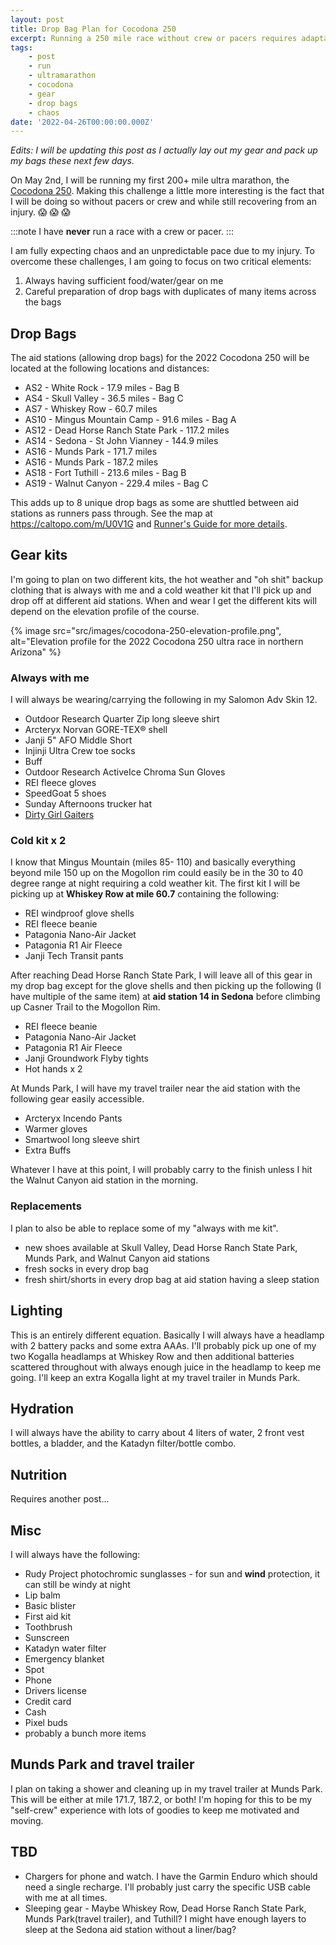 ```yaml
---
layout: post
title: Drop Bag Plan for Cocodona 250
excerpt: Running a 250 mile race without crew or pacers requires adaptability and a good plan for drop bags. This is a work in progress...
tags:
    - post
    - run
    - ultramarathon
    - cocodona
    - gear
    - drop bags
    - chaos
date: '2022-04-26T00:00:00.000Z'
---
```


*Edits: I will be updating this post as I actually lay out my gear and pack up my bags these next few days.*

On May 2nd, I will be running my first 200+ mile ultra marathon, the [Cocodona 250](https://www.cocodona.com). Making this challenge a little more interesting is the fact that I will be doing so without pacers or crew and while still recovering from an injury. :scream: :scream: :scream:

:::note
I have **never** run a race with a crew or pacer. 
:::

I am fully expecting chaos and an unpredictable pace due to my injury. To overcome these challenges, I am going to focus on two critical elements:

1. Always having sufficient food/water/gear on me
2. Careful preparation of drop bags with duplicates of many items across the bags

## Drop Bags

The aid stations (allowing drop bags) for the 2022 Cocodona 250 will be located at the following locations and distances:

- AS2 - White Rock - 17.9 miles - Bag B
- AS4 - Skull Valley - 36.5 miles - Bag C
- AS7 - Whiskey Row - 60.7 miles
- AS10 - Mingus Mountain Camp - 91.6 miles - Bag A
- AS12 - Dead Horse Ranch State Park - 117.2 miles
- AS14 - Sedona - St John Vianney - 144.9 miles
- AS16 - Munds Park - 171.7 miles
- AS16 - Munds Park - 187.2 miles
- AS18 - Fort Tuthill - 213.6 miles - Bag B
- AS19 - Walnut Canyon - 229.4 miles - Bag C

This adds up to 8 unique drop bags as some are shuttled between aid stations as runners pass through. See the map at https://caltopo.com/m/U0V1G and [Runner's Guide for more details](https://www.cocodona.com).

## Gear kits

I'm going to plan on two different kits, the hot weather and "oh shit" backup clothing that is always with me and a cold weather kit that I'll pick up and drop off at different aid stations. When and wear I get the different kits will depend on the elevation profile of the course.

{% image src="src/images/cocodona-250-elevation-profile.png", alt="Elevation profile for the 2022 Cocodona 250 ultra race in northern Arizona" %}

### Always with me

I will always be wearing/carrying the following in my Salomon Adv Skin 12.

- Outdoor Research Quarter Zip long sleeve shirt
- Arcteryx Norvan GORE-TEX® shell
- Janji 5" AFO Middle Short
- Injinji Ultra Crew toe socks
- Buff
- Outdoor Research ActiveIce Chroma Sun Gloves
- REI fleece gloves
- SpeedGoat 5 shoes
- Sunday Afternoons trucker hat
- [Dirty Girl Gaiters](https://dirtygirlgaiters.com/)

### Cold kit x 2

I know that Mingus Mountain (miles 85- 110) and basically everything beyond mile 150 up on the Mogollon rim could easily be in the 30 to 40 degree range at night requiring a cold weather kit. The first kit I will be picking up at **Whiskey Row at mile 60.7** containing the following:

- REI windproof glove shells
- REI fleece beanie
- Patagonia Nano-Air Jacket
- Patagonia R1 Air Fleece
- Janji Tech Transit pants

After reaching Dead Horse Ranch State Park, I will leave all of this gear in my drop bag except for the glove shells and then picking up the following (I have multiple of the same item) at **aid station 14 in Sedona** before climbing up Casner Trail to the Mogollon Rim. 

- REI fleece beanie
- Patagonia Nano-Air Jacket
- Patagonia R1 Air Fleece
- Janji Groundwork Flyby tights
- Hot hands x 2

At Munds Park, I will have my travel trailer near the aid station with the following gear easily accessible.

- Arcteryx Incendo Pants
- Warmer gloves
- Smartwool long sleeve shirt
- Extra Buffs

Whatever I have at this point, I will probably carry to the finish unless I hit the Walnut Canyon aid station in the morning.

### Replacements

I plan to also be able to replace some of my "always with me kit".

- new shoes available at Skull Valley, Dead Horse Ranch State Park, Munds Park, and Walnut Canyon aid stations
- fresh socks in every drop bag
- fresh shirt/shorts in every drop bag at aid station having a sleep station

## Lighting

This is an entirely different equation. Basically I will always have a headlamp with 2 battery packs and some extra AAAs. I'll probably pick up one of my two Kogalla headlamps at Whiskey Row and then additional batteries scattered throughout with always enough juice in the headlamp to keep me going. I'll keep an extra Kogalla light at my travel trailer in Munds Park.

## Hydration

I will always have the ability to carry about 4 liters of water, 2 front vest bottles, a bladder, and the Katadyn filter/bottle combo.

## Nutrition

Requires another post...

## Misc

I will always have the following:

- Rudy Project photochromic sunglasses - for sun and **wind** protection, it can still be windy at night
- Lip balm
- Basic blister
- First aid kit
- Toothbrush
- Sunscreen
- Katadyn water filter
- Emergency blanket
- Spot
- Phone
- Drivers license
- Credit card
- Cash
- Pixel buds
- probably a bunch more items

## Munds Park and travel trailer

I plan on taking a shower and cleaning up in my travel trailer at Munds Park. This will be either at mile 171.7, 187.2, or both! I'm hoping for this to be my "self-crew" experience with lots of goodies to keep me motivated and moving.

## TBD

- Chargers for phone and watch. I have the Garmin Enduro which should need a single recharge. I'll probably just carry the specific USB cable with me at all times.
- Sleeping gear - Maybe Whiskey Row, Dead Horse Ranch State Park, Munds Park(travel trailer), and Tuthill? I might have enough layers to sleep at the Sedona aid station without a liner/bag?
